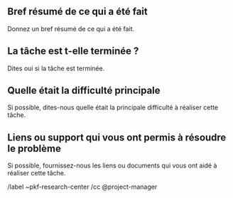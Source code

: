 <!-- Template standard pour la description des merge requests -->

## Bref résumé de ce qui a été fait <!-- (Obligatoire) -->

Donnez un bref résumé de ce qui a été fait.

## La tâche est t-elle terminée ? <!-- (Obligatoire) -->

Dites oui si la tâche est terminée. 

## Quelle était la difficulté principale <!-- (Optionnel) -->

Si possible, dites-nous quelle était la principale difficulté à réaliser cette tâche. 


## Liens ou support qui vous ont permis à résoudre le problème <!-- (Optionnel) -->

Si possible, fournissez-nous les liens ou documents qui vous ont aidé à réaliser cette tâche.

/label ~pkf-research-center
/cc @project-manager


